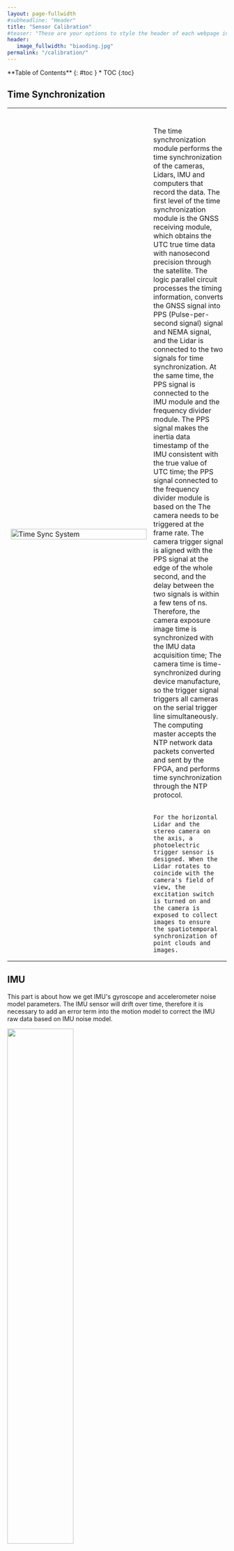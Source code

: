 ```yaml
---
layout: page-fullwidth
#subheadline: "Header"
title: "Sensor Calibration"
#teaser: "These are your options to style the header of each webpage individually. <em>Feeling Responsive</em> uses <a href='http://srobbin.com/jquery-plugins/backstretch/'>Backstretch by Scott Robin</a> to expand them from left to right. The width should be 1600 pixel or higher using a ratio like 16:9 or 21:9 or 2:1."
header:
   image_fullwidth: "biaoding.jpg"
permalink: "/calibration/"
---
```

<div class="panel radius" markdown="1">
**Table of Contents**
{: #toc }
*  TOC
{:toc}
</div>

## Time Synchronization
<table><tr>

<td width="65%">
<p align="left">
    <img src="../images/time_new.png" alt="Time Sync System" width="100%"/>
</p>
</td>

<td width="35%">
<br><br>
	The time synchronization module performs the time synchronization of the cameras, Lidars, IMU and computers that record the data. The first level of the time synchronization module is the GNSS receiving module, which obtains the UTC true time data with nanosecond precision through the satellite. The logic parallel circuit processes the timing information, converts the GNSS signal into PPS (Pulse-per-second signal) signal and NEMA signal, and the Lidar is connected to the two signals for time synchronization. At the same time, the PPS signal is connected to the IMU module and the frequency divider module. The PPS signal makes the inertia data timestamp of the IMU consistent with the true value of UTC time; the PPS signal connected to the frequency divider module is based on the The camera needs to be triggered at the frame rate. The camera trigger signal is aligned with the PPS signal at the edge of the whole second, and the delay between the two signals is within a few tens of ns. Therefore, the camera exposure image time is synchronized with the IMU data acquisition time; The camera time is time-synchronized during device manufacture, so the trigger signal triggers all cameras on the serial trigger line simultaneously. The computing master accepts the NTP network data packets converted and sent by the FPGA, and performs time synchronization through the NTP protocol.<br><br>
	
	For the horizontal Lidar and the stereo camera on the axis, a photoelectric trigger sensor is designed. When the Lidar rotates to coincide with the camera's field of view, the excitation switch is turned on and the camera is exposed to collect images to ensure the spatiotemporal synchronization of point clouds and images.
</td>
</tr></table>

## IMU
This part is about how we get IMU's gyroscope and accelerometer noise model parameters. The IMU sensor will drift over time, therefore
it is necessary to add an error term into the motion model
to correct the IMU raw data based on IMU noise model.

<td><img src="../images/IMU_neican_list.png" width="55%"/></td><br>

**1. Record Data**
<table><tr>
<td width="50%"><img src="../images/IMU_neican_calib.png" alt="IMU calib" width="60%"/></td>
<td width="50%">Place the IMU stationary on a stable platform for about 4hours and record the data of IMU in a rosbag.<br><br><br> <font color="blue" size="5">Calibration Data of IMU is available here:<a href="https://rec.ustc.edu.cn/share/f79e06a0-9293-11ed-afa1-714e585ec50a">  Download</a></font> <br>
</td>
</tr></table>

**2. Calibrate Tools**

The tools we use on our calibration are <a href="https://github.com/gaowenliang/imu_utils">imu_utils</a> and <a href="https://github.com/rpng/kalibr_allan">kalibr_allan</a>. Note that the unit of kalibr_allan result is different from that of imu_utils. If you use it, you need to pay attention to the unit conversion. Note that calibration is done in a nearly ideal static
setup. In a dynamic setting, the noise will be higher with
other factors such as temperature changes. Therefore, it is
beneficial to appropriately increase these parameters when
using IMU data for camera-IMU extrinsic calibration or
visual-inertial odometry.

## Cameras

In order to make full use of the metric information of 2D
images for 3D tasks, we calibrate the internal parameters
of each camera and the external parameters between stereo
cameras. The calibration approach we use is proposed by
Zhang [2000]. A known prior size checkerboard is placed at
different distances and attitudes relative to the cameras, the cameras collect images at a fixed frame rate as calibration
data and the cameras in same stereo pair are triggered
synchronously. Matlab provides a convenient calibration toolbox for mono and stereo cameras calibration. <a href="https://www.mathworks.com/help/vision/ug/using-the-single-camera-calibrator-app.html">matlab_mono_calib</a> / <a href="https://www.mathworks.com/help/vision/ug/using-the-stereo-camera-calibrator-app.html">matlab_stereo_calib</a> (we have tested on matlab 2020b and matlab 2022b, other version of matlab may have some bugs like matlab 2021)

### Mono Cameras
There are 8 mono cameras in the system:<br>
Bumblebee_xb3 left/center/right<br>
Bumbelbee_xb2 left/right<br>
Hikvision_1<br>
Hikvision_2 <br>

<a name="fig-hardware"></a>
<p align="left">
    <img src="../images/mono_calib_matlab.png" alt="Hardware Setup" width="70%"/>
</p>

**The size of the calibration plate in the picture is 10 x 7, 80mm x 80mm**

### Stereo Cameras

<a href="https://github.com/yzrobot/bumblebee_xb3/wiki/Stereo-vision-bumblebee-xb3-by-anshulpaigwar">Bumblebee_xb3 link</a>

<a name="fig-hardware"></a>
<p align="left">
    <img src="../images/stereo_calib_matlab.png" alt="Hardware Setup" width="70%"/>
</p>

The results Camera parameters are provided in OpenCV format. To convert MATLAB results to OpenCV format, you need to transpose the projection and rotation matrices. See this <a href="https://stackoverflow.com/questions/46651936/convert-between-matlab-stereoparameters-and-opencv-stereorectify-stereo-calibrat/50925828#50925828">link</a> for details.<br>
The camera parameters are notated as:<br>
<p align="left">
    <img src="../images/camera_param.png" alt="Hardware Setup" width="25%"/>
</p>
Here, the *distortion_coefficients* vector is used to rectify
the tangential and radial distortion of images, using pinhole
camera distortion model. The *rectification_matrix* is only
applicable to stereo cameras, which is used to align the
epipolar lines between two stereo images for 3D stereo vision
geometry calculation. It is identity matrix for monocular
cameras. The camera projection matrix is used to project objects in
the 3D world to the camera 2D image pixels:
<p align="left">
    <img src="../images/camera_matrix.png" alt="Hardware Setup" width="25%"/>
</p>
The left 3 × 3 portion is the intrinsic camera matrix for
the rectified image. The fourth column [T<sub>x</sub> T<sub>y</sub> 0]<sup>T</sup>
is to translate the optical center of the second camera
to the position in the frame of the first camera. For
monocular cameras, Tx = Ty = 0. The average calibration
error of monocular cameras is about 0.08 pixel and average
calibration error of stereo cameras is about 0.1 pixel.

<font color="blue" size="5">Calibration Data of IMU is available here:<a href="https://rec.ustc.edu.cn/share/fb8a2e90-9294-11ed-a4ea-9b0535fe17ec">  Download</a></font>

<table>
    <tr>
        <p align="left"><img src="../images/camera_calib_data.png" alt="" width="100%"/></p>
    </tr>
</table>

## Camera-IMU
The fusion of visual and inertial sensors will greatly improve
the robustness of the visual based SLAM system. The
camera provides high resolution external measurements of
the environment, while the IMU measures the internal ego-
motion of the sensor platform.

### Time estimate
<table><tr>
<td width="50%"><img src="../images/imu_cam_time.png" width="100%"></td>
<td><br><br>The time synchronization accuracy between the IMU and the
monocular camera is shown in left. Time drift between
the IMU clock reference PPS signal and the camera trigger
signal is within 0.2 ms.<br><br> The time resolution of the abscissa from top to bottom
is 200ms, 20ms and 2ms, from a Tektronix MDO3024
oscilloscope. <br><br>Yellow: 1Hz PPS signal<br>br> Blue: 20Hz camera
trigger signal. </td>
</tr></table>

### Transformation
We use <a href="https://github.com/ethz-asl/kalibr">Kalibr</a> to calib IMU and Cameras. The camera and IMU are rigidly fixed with the base bracket.
The overall visual-inertial system performs translation along
the XYZ three-axis and full rotation around each axis in front
of a AprilTag Olson [2011] grid sequences with known size,
and records the data for calibration.
<table>
    <tr>
        <p align="right"><img src="../images/Kalibr_ic_error.png" alt="" width="100%"/></p>
    </tr>
</table>
camera-IMU extrinsics in the corresponding yaml file are
as followed:
<table>
    <tr>
        <p align="left"><img src="../images/camera_imu_matrix.png" alt="" width="30%"/></p>
    </tr>
</table>
The reprojection error of the camera-IMU extrinsic
parameter calibration is shown above, for most images
the reprojection error is within 1.0 pixel. For reprojection
error, the mean is 0.352 pixel, the median is 0.321 pixel, and
the standard deviation is 0.197 pixel.

<font color="blue" size="5">Calibration Data of Camera-IMU is available here:<a href="https://rec.ustc.edu.cn/share/0a2f5ec0-929b-11ed-b688-21e496c91159">Download</a></font>

<table>
    <tr>
        <p align="left"><img src="../images/camera_imu_pose.png" alt="" width="100%"/></p>
    </tr>
</table>

## LiDAR-IMU
<table>
    <tr>
        <p align="left"><img src="../images/lidar_imu.png" alt="" width="100%"/></p>
    </tr>
</table>

<font color="blue" size="5">Calibration Data of LiDAR-IMU is available here:<a href="https://rec.ustc.edu.cn/share/7c428e20-9294-11ed-9e15-757feb9fa44c">Download</a></font>

<table>
    <tr>
        <p align="left"><img src="../images/lidar_imu_pose.png" alt="" width="100%"/></p>
    </tr>
</table>

## Multiple-LiDAR
<table><tr>
<td width="40%"><img src="../images/multi_lidar_calib.png" width="100%"></td>
<td><br>A single Lidar has problems such as low information density
and vertical blind spots. Therefore, we equip the aerial
platform with Lidars from different angles for environmental
perception. External parameter calibration between multiple
Lidars is a prerequisite for the fusion of Lidar data.
The principle of our multi-Lidar external parameter
calibration method is based on the NDT (Normal
Distributions Transform) algorithm. The basic idea of the
NDT algorithm for external parameter calibration is to
construct a probability distribution map of the environment
map by analyzing and clustering the Lidar data, then match
the probability distribution, finally obtain the pose transform with the highest fitting degree between the pointclouds of the
two Lidars.<br><br> The point clouds obtained from the calibration
process are shown in left. The red point clouds are data obtained from the
horizontal Lidar Velodyne HDL32E, and green point clouds are
rom the vertical Lidar Velodyne VLP32C </td>
</tr></table>

<table>
    <tr>
        <p align="left"><img src="../images/multi_lidar.png" alt="" width="32%"/></p>
    </tr>
</table>

## LiDAR-Camera
Image data has rich and dense object information, but
lacks the depth information of the picture. The Lidar data
can just make up for this defect, giving accurate depth information and object structure information. In the process
of 3D target detection, the fusion of image and Lidar
pointcloud information can achieve higher accuracy.
Accurate camera-Lidar calibration is a necessary condition for the fusion. We use the method proposed by <a href="https://github.com/beltransen/velo2cam_calibration">Velo2cam</a> to get the extrinsic parameters of Lidar
and cameras. Figure below illustrates the calibration scene and
effect of Velo2cam. A special calibration board with four
ArUco tags and four circular reference holes is placed at
different positions as calibration target. The 3D pose of each
ArUco marker relative to the cameras is obtained by solving
a classic perspective-n-point (PnP) problem to obtain the 3D
position of the reference holes and its orientation in space.

<p align="center">
    <img src="../images/lidar_project_2_cam.png" alt="Hardware Setup" width="100%"/>
</p>

camera-Lidar extrinsics in the corresponding yaml file are
as followed:
<table>
    <tr>
        <p align="left"><img src="../images/lidar_camera.png" alt="" width="45%"/></p>
    </tr>
</table>

<font color="blue" size="5">Calibration Data of LiDAR-IMU is available here:<a href="https://rec.ustc.edu.cn/share/4ffaaac0-9295-11ed-af29-194f1dafd586">Download</a></font>
